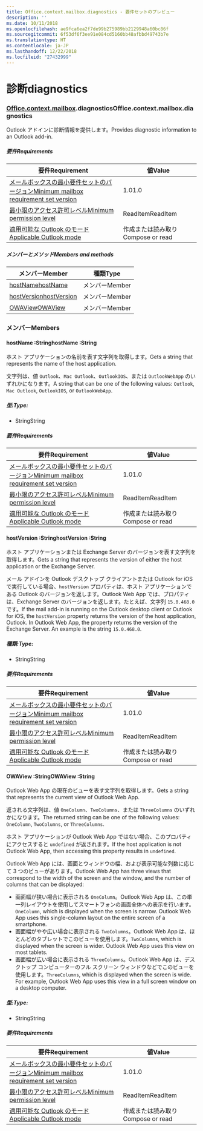 ```yaml
---
title: Office.context.mailbox.diagnostics - 要件セットのプレビュー
description: ''
ms.date: 10/11/2018
ms.openlocfilehash: ae9fca6ea2f7de99b275989bb2129948a60bc86f
ms.sourcegitcommit: 6f53df6f3ee91e084cd5160bb48afbbd49743b7e
ms.translationtype: HT
ms.contentlocale: ja-JP
ms.lasthandoff: 12/22/2018
ms.locfileid: "27432999"
---
```

# <a name="diagnostics"></a><span data-ttu-id="a180a-102">診断</span><span class="sxs-lookup"><span data-stu-id="a180a-102">diagnostics</span></span>

### <a name="officeofficemdcontextofficecontextmdmailboxofficecontextmailboxmddiagnostics"></a><span data-ttu-id="a180a-103">[Office](Office.md)[.context](Office.context.md)[.mailbox](Office.context.mailbox.md).diagnostics</span><span class="sxs-lookup"><span data-stu-id="a180a-103">Office.context.mailbox.diagnostics</span></span>

<span data-ttu-id="a180a-104">Outlook アドインに診断情報を提供します。</span><span class="sxs-lookup"><span data-stu-id="a180a-104">Provides diagnostic information to an Outlook add-in.</span></span>

##### <a name="requirements"></a><span data-ttu-id="a180a-105">要件</span><span class="sxs-lookup"><span data-stu-id="a180a-105">Requirements</span></span>

|<span data-ttu-id="a180a-106">要件</span><span class="sxs-lookup"><span data-stu-id="a180a-106">Requirement</span></span>| <span data-ttu-id="a180a-107">値</span><span class="sxs-lookup"><span data-stu-id="a180a-107">Value</span></span>|
|---|---|
|[<span data-ttu-id="a180a-108">メールボックスの最小要件セットのバージョン</span><span class="sxs-lookup"><span data-stu-id="a180a-108">Minimum mailbox requirement set version</span></span>](/office/dev/add-ins/reference/requirement-sets/outlook-api-requirement-sets)| <span data-ttu-id="a180a-109">1.0</span><span class="sxs-lookup"><span data-stu-id="a180a-109">1.0</span></span>|
|[<span data-ttu-id="a180a-110">最小限のアクセス許可レベル</span><span class="sxs-lookup"><span data-stu-id="a180a-110">Minimum permission level</span></span>](https://docs.microsoft.com/outlook/add-ins/understanding-outlook-add-in-permissions)| <span data-ttu-id="a180a-111">ReadItem</span><span class="sxs-lookup"><span data-stu-id="a180a-111">ReadItem</span></span>|
|[<span data-ttu-id="a180a-112">適用可能な Outlook のモード</span><span class="sxs-lookup"><span data-stu-id="a180a-112">Applicable Outlook mode</span></span>](https://docs.microsoft.com/outlook/add-ins/#extension-points)| <span data-ttu-id="a180a-113">作成または読み取り</span><span class="sxs-lookup"><span data-stu-id="a180a-113">Compose or read</span></span>|

##### <a name="members-and-methods"></a><span data-ttu-id="a180a-114">メンバーとメソッド</span><span class="sxs-lookup"><span data-stu-id="a180a-114">Members and methods</span></span>

| <span data-ttu-id="a180a-115">メンバー</span><span class="sxs-lookup"><span data-stu-id="a180a-115">Member</span></span> | <span data-ttu-id="a180a-116">種類</span><span class="sxs-lookup"><span data-stu-id="a180a-116">Type</span></span> |
|--------|------|
| [<span data-ttu-id="a180a-117">hostName</span><span class="sxs-lookup"><span data-stu-id="a180a-117">hostName</span></span>](#hostname-string) | <span data-ttu-id="a180a-118">メンバー</span><span class="sxs-lookup"><span data-stu-id="a180a-118">Member</span></span> |
| [<span data-ttu-id="a180a-119">hostVersion</span><span class="sxs-lookup"><span data-stu-id="a180a-119">hostVersion</span></span>](#hostversion-string) | <span data-ttu-id="a180a-120">メンバー</span><span class="sxs-lookup"><span data-stu-id="a180a-120">Member</span></span> |
| [<span data-ttu-id="a180a-121">OWAView</span><span class="sxs-lookup"><span data-stu-id="a180a-121">OWAView</span></span>](#owaview-string) | <span data-ttu-id="a180a-122">メンバー</span><span class="sxs-lookup"><span data-stu-id="a180a-122">Member</span></span> |

### <a name="members"></a><span data-ttu-id="a180a-123">メンバー</span><span class="sxs-lookup"><span data-stu-id="a180a-123">Members</span></span>

####  <a name="hostname-string"></a><span data-ttu-id="a180a-124">hostName :String</span><span class="sxs-lookup"><span data-stu-id="a180a-124">hostName :String</span></span>

<span data-ttu-id="a180a-125">ホスト アプリケーションの名前を表す文字列を取得します。</span><span class="sxs-lookup"><span data-stu-id="a180a-125">Gets a string that represents the name of the host application.</span></span>

<span data-ttu-id="a180a-126">文字列は、値 `Outlook`、`Mac Outlook`、`OutlookIOS`、または `OutlookWebApp` のいずれかになります。</span><span class="sxs-lookup"><span data-stu-id="a180a-126">A string that can be one of the following values: `Outlook`, `Mac Outlook`, `OutlookIOS`, or `OutlookWebApp`.</span></span>

##### <a name="type"></a><span data-ttu-id="a180a-127">型:</span><span class="sxs-lookup"><span data-stu-id="a180a-127">Type:</span></span>

*   <span data-ttu-id="a180a-128">String</span><span class="sxs-lookup"><span data-stu-id="a180a-128">String</span></span>

##### <a name="requirements"></a><span data-ttu-id="a180a-129">要件</span><span class="sxs-lookup"><span data-stu-id="a180a-129">Requirements</span></span>

|<span data-ttu-id="a180a-130">要件</span><span class="sxs-lookup"><span data-stu-id="a180a-130">Requirement</span></span>| <span data-ttu-id="a180a-131">値</span><span class="sxs-lookup"><span data-stu-id="a180a-131">Value</span></span>|
|---|---|
|[<span data-ttu-id="a180a-132">メールボックスの最小要件セットのバージョン</span><span class="sxs-lookup"><span data-stu-id="a180a-132">Minimum mailbox requirement set version</span></span>](/office/dev/add-ins/reference/requirement-sets/outlook-api-requirement-sets)| <span data-ttu-id="a180a-133">1.0</span><span class="sxs-lookup"><span data-stu-id="a180a-133">1.0</span></span>|
|[<span data-ttu-id="a180a-134">最小限のアクセス許可レベル</span><span class="sxs-lookup"><span data-stu-id="a180a-134">Minimum permission level</span></span>](https://docs.microsoft.com/outlook/add-ins/understanding-outlook-add-in-permissions)| <span data-ttu-id="a180a-135">ReadItem</span><span class="sxs-lookup"><span data-stu-id="a180a-135">ReadItem</span></span>|
|[<span data-ttu-id="a180a-136">適用可能な Outlook のモード</span><span class="sxs-lookup"><span data-stu-id="a180a-136">Applicable Outlook mode</span></span>](https://docs.microsoft.com/outlook/add-ins/#extension-points)| <span data-ttu-id="a180a-137">作成または読み取り</span><span class="sxs-lookup"><span data-stu-id="a180a-137">Compose or read</span></span>|

####  <a name="hostversion-string"></a><span data-ttu-id="a180a-138">hostVersion :String</span><span class="sxs-lookup"><span data-stu-id="a180a-138">hostVersion :String</span></span>

<span data-ttu-id="a180a-139">ホスト アプリケーションまたは Exchange Server のバージョンを表す文字列を取得します。</span><span class="sxs-lookup"><span data-stu-id="a180a-139">Gets a string that represents the version of either the host application or the Exchange Server.</span></span>

<span data-ttu-id="a180a-p101">メール アドインを Outlook デスクトップ クライアントまたは Outlook for iOS で実行している場合、`hostVersion` プロパティは、ホスト アプリケーションである Outlook のバージョンを返します。Outlook Web App では、プロパティは、Exchange Server のバージョンを返します。たとえば、文字列 `15.0.468.0` です。</span><span class="sxs-lookup"><span data-stu-id="a180a-p101">If the mail add-in is running on the Outlook desktop client or Outlook for iOS, the `hostVersion` property returns the version of the host application, Outlook. In Outlook Web App, the property returns the version of the Exchange Server. An example is the string `15.0.468.0`.</span></span>

##### <a name="type"></a><span data-ttu-id="a180a-143">種類:</span><span class="sxs-lookup"><span data-stu-id="a180a-143">Type:</span></span>

*   <span data-ttu-id="a180a-144">String</span><span class="sxs-lookup"><span data-stu-id="a180a-144">String</span></span>

##### <a name="requirements"></a><span data-ttu-id="a180a-145">要件</span><span class="sxs-lookup"><span data-stu-id="a180a-145">Requirements</span></span>

|<span data-ttu-id="a180a-146">要件</span><span class="sxs-lookup"><span data-stu-id="a180a-146">Requirement</span></span>| <span data-ttu-id="a180a-147">値</span><span class="sxs-lookup"><span data-stu-id="a180a-147">Value</span></span>|
|---|---|
|[<span data-ttu-id="a180a-148">メールボックスの最小要件セットのバージョン</span><span class="sxs-lookup"><span data-stu-id="a180a-148">Minimum mailbox requirement set version</span></span>](/office/dev/add-ins/reference/requirement-sets/outlook-api-requirement-sets)| <span data-ttu-id="a180a-149">1.0</span><span class="sxs-lookup"><span data-stu-id="a180a-149">1.0</span></span>|
|[<span data-ttu-id="a180a-150">最小限のアクセス許可レベル</span><span class="sxs-lookup"><span data-stu-id="a180a-150">Minimum permission level</span></span>](https://docs.microsoft.com/outlook/add-ins/understanding-outlook-add-in-permissions)| <span data-ttu-id="a180a-151">ReadItem</span><span class="sxs-lookup"><span data-stu-id="a180a-151">ReadItem</span></span>|
|[<span data-ttu-id="a180a-152">適用可能な Outlook のモード</span><span class="sxs-lookup"><span data-stu-id="a180a-152">Applicable Outlook mode</span></span>](https://docs.microsoft.com/outlook/add-ins/#extension-points)| <span data-ttu-id="a180a-153">作成または読み取り</span><span class="sxs-lookup"><span data-stu-id="a180a-153">Compose or read</span></span>|

####  <a name="owaview-string"></a><span data-ttu-id="a180a-154">OWAView :String</span><span class="sxs-lookup"><span data-stu-id="a180a-154">OWAView :String</span></span>

<span data-ttu-id="a180a-155">Outlook Web App の現在のビューを表す文字列を取得します。</span><span class="sxs-lookup"><span data-stu-id="a180a-155">Gets a string that represents the current view of Outlook Web App.</span></span>

<span data-ttu-id="a180a-156">返される文字列は、値 `OneColumn`、`TwoColumns`、または `ThreeColumns` のいずれかになります。</span><span class="sxs-lookup"><span data-stu-id="a180a-156">The returned string can be one of the following values: `OneColumn`, `TwoColumns`, or `ThreeColumns`.</span></span>

<span data-ttu-id="a180a-157">ホスト アプリケーションが Outlook Web App ではない場合、このプロパティにアクセスすると `undefined` が返されます。</span><span class="sxs-lookup"><span data-stu-id="a180a-157">If the host application is not Outlook Web App, then accessing this property results in `undefined`.</span></span>

<span data-ttu-id="a180a-158">Outlook Web App には、画面とウィンドウの幅、および表示可能な列数に応じて 3 つのビューがあります。</span><span class="sxs-lookup"><span data-stu-id="a180a-158">Outlook Web App has three views that correspond to the width of the screen and the window, and the number of columns that can be displayed:</span></span>

*   <span data-ttu-id="a180a-p102">画面幅が狭い場合に表示される `OneColumn`。Outlook Web App は、この単一列レイアウトを使用してスマートフォンの画面全体への表示を行います。</span><span class="sxs-lookup"><span data-stu-id="a180a-p102">`OneColumn`, which is displayed when the screen is narrow. Outlook Web App uses this single-column layout on the entire screen of a smartphone.</span></span>
*   <span data-ttu-id="a180a-p103">画面幅がやや広い場合に表示される `TwoColumns`。Outlook Web App は、ほとんどのタブレットでこのビューを使用します。</span><span class="sxs-lookup"><span data-stu-id="a180a-p103">`TwoColumns`, which is displayed when the screen is wider. Outlook Web App uses this view on most tablets.</span></span>
*   <span data-ttu-id="a180a-p104">画面幅が広い場合に表示される `ThreeColumns`。Outlook Web App は、デスクトップ コンピューターのフル スクリーン ウィンドウなどでこのビューを使用します。</span><span class="sxs-lookup"><span data-stu-id="a180a-p104">`ThreeColumns`, which is displayed when the screen is wide. For example, Outlook Web App uses this view in a full screen window on a desktop computer.</span></span>

##### <a name="type"></a><span data-ttu-id="a180a-165">型:</span><span class="sxs-lookup"><span data-stu-id="a180a-165">Type:</span></span>

*   <span data-ttu-id="a180a-166">String</span><span class="sxs-lookup"><span data-stu-id="a180a-166">String</span></span>

##### <a name="requirements"></a><span data-ttu-id="a180a-167">要件</span><span class="sxs-lookup"><span data-stu-id="a180a-167">Requirements</span></span>

|<span data-ttu-id="a180a-168">要件</span><span class="sxs-lookup"><span data-stu-id="a180a-168">Requirement</span></span>| <span data-ttu-id="a180a-169">値</span><span class="sxs-lookup"><span data-stu-id="a180a-169">Value</span></span>|
|---|---|
|[<span data-ttu-id="a180a-170">メールボックスの最小要件セットのバージョン</span><span class="sxs-lookup"><span data-stu-id="a180a-170">Minimum mailbox requirement set version</span></span>](/office/dev/add-ins/reference/requirement-sets/outlook-api-requirement-sets)| <span data-ttu-id="a180a-171">1.0</span><span class="sxs-lookup"><span data-stu-id="a180a-171">1.0</span></span>|
|[<span data-ttu-id="a180a-172">最小限のアクセス許可レベル</span><span class="sxs-lookup"><span data-stu-id="a180a-172">Minimum permission level</span></span>](https://docs.microsoft.com/outlook/add-ins/understanding-outlook-add-in-permissions)| <span data-ttu-id="a180a-173">ReadItem</span><span class="sxs-lookup"><span data-stu-id="a180a-173">ReadItem</span></span>|
|[<span data-ttu-id="a180a-174">適用可能な Outlook のモード</span><span class="sxs-lookup"><span data-stu-id="a180a-174">Applicable Outlook mode</span></span>](https://docs.microsoft.com/outlook/add-ins/#extension-points)| <span data-ttu-id="a180a-175">作成または読み取り</span><span class="sxs-lookup"><span data-stu-id="a180a-175">Compose or read</span></span>|